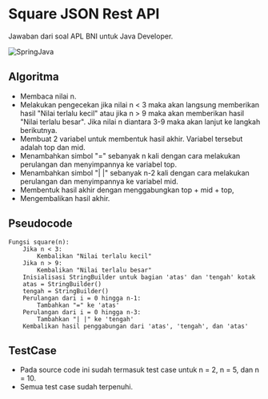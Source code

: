 # Square JSON Rest API

Jawaban dari soal APL BNI untuk Java Developer.

![SpringJava](https://encrypted-tbn0.gstatic.com/images?q=tbn:ANd9GcSu6GSLwZWFN9kOMfG31qEoWKN4yyrCOjurAg&usqp=CAU)

## Algoritma

- Membaca nilai n.
- Melakukan pengecekan jika nilai n < 3 maka akan langsung memberikan hasil "Nilai terlalu kecil" atau jika n > 9 maka akan memberikan hasil "Nilai terlalu besar". Jika nilai n diantara 3-9 maka akan lanjut ke langkah berikutnya.
- Membuat 2 variabel untuk membentuk hasil akhir. Variabel tersebut adalah top dan mid.
- Menambahkan simbol "=" sebanyak n kali dengan cara melakukan perulangan dan menyimpannya ke variabel top.
- Menambahkan simbol "| |" sebanyak n-2 kali dengan cara melakukan perulangan dan menyimpannya ke variabel mid.
- Membentuk hasil akhir dengan menggabungkan top + mid + top,
- Mengembalikan hasil akhir.

## Pseudocode

    Fungsi square(n):
        Jika n < 3:
            Kembalikan "Nilai terlalu kecil"
        Jika n > 9:
            Kembalikan "Nilai terlalu besar"
        Inisialisasi StringBuilder untuk bagian 'atas' dan 'tengah' kotak
        atas = StringBuilder()
        tengah = StringBuilder()
        Perulangan dari i = 0 hingga n-1:
            Tambahkan "=" ke 'atas'
        Perulangan dari i = 0 hingga n-3:
            Tambahkan "| |" ke 'tengah'
        Kembalikan hasil penggabungan dari 'atas', 'tengah', dan 'atas'

## TestCase

- Pada source code ini sudah termasuk test case untuk n = 2, n = 5, dan n = 10.
- Semua test case sudah terpenuhi.
